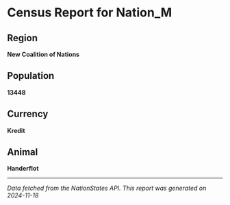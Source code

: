 
# Census Report for Nation_M

## Region
**New Coalition of Nations**

## Population
**13448**

## Currency
**Kredit**

## Animal
**Handerflot**

---

*Data fetched from the NationStates API.*
*This report was generated on 2024-11-18*
